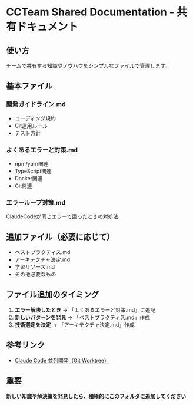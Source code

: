 # CCTeam Shared Documentation - 共有ドキュメント

## 使い方
チームで共有する知識やノウハウをシンプルなファイルで管理します。

## 基本ファイル

### 開発ガイドライン.md
- コーディング規約
- Git運用ルール
- テスト方針

### よくあるエラーと対策.md
- npm/yarn関連
- TypeScript関連
- Docker関連
- Git関連

### エラーループ対策.md
ClaudeCodeが同じエラーで困ったときの対処法

## 追加ファイル（必要に応じて）
- ベストプラクティス.md
- アーキテクチャ決定.md
- 学習リソース.md
- その他必要なもの

## ファイル追加のタイミング
1. **エラー解決したとき** → 「よくあるエラーと対策.md」に追記
2. **新しいパターンを発見** → 「ベストプラクティス.md」作成
3. **技術選定を決定** → 「アーキテクチャ決定.md」作成

## 参考リンク
- [Claude Code 並列開発（Git Worktree）](https://docs.anthropic.com/en/docs/claude-code/common-workflows#run-parallel-claude-code-sessions-with-git-worktrees)

## 重要
**新しい知識や解決策を発見したら、積極的にこのフォルダに追加してください**